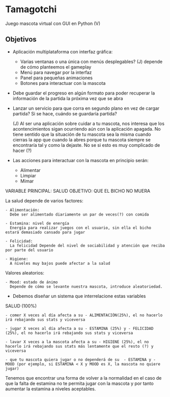 # Tamagotchi

Juego mascota virtual con GUI en Python (V)

## Objetivos

- Aplicación multiplataforma con interfaz gráfica:
  - Varias ventanas o una única con menús desplegables? (J) depende de cómo planteemos el gameplay
  - Menú para navegar por la interfaz
  - Panel para pequeñas animaciones
  - Botones para interactuar con la mascota
  
- Debe guardar el progreso en algún formato para poder recuperar la información de la partida la próxima vez que se abra
- Lanzar un servicio para que corra en segundo plano en vez de cargar partida? Si se hace, cuándo se guardaría partida?

    (J) Al ser una aplicación sobre cuidar a tu mascota, nos interesa que los acontencimientos sigan ocurriendo aún con la aplicación apagada. No tiene         sentido que la situación de tu mascota sea la misma cuando cierras la app que cuando la abres porque tu mascota siempre se encontraría tal y como la       dejaste. No se si esto es muy complicado de hacer (?)

- Las acciones para interactuar con la mascota en principio serán:
  - Alimentar
  - Limpiar
  - Mimar

VARIABLE PRINCIPAL: SALUD
OBJETIVO: QUE EL BICHO NO MUERA
 
La salud depende de varios factores:
 
    - Alimentación:
      Debe ser alimentado diariamente un par de veces(?) con comida
 
    - Estamina: nivel de energía
      Energía para realizar juegos con el usuario, sin ella el bicho estará demasiado cansado para jugar
      
    - Felicidad:
      La felicidad Depende del nivel de sociabilidad y atención que reciba por parte del usuario
      
    - Higiene:  
      A niveles muy bajos puede afectar a la salud
      
Valores aleatorios:

    - Mood: estado de ánimo
      Depende de cómo se levante nuestra mascota, introduce aleatoriedad.
      
      
- Debemos diseñar un sistema que interrelacione estas variables

SALUD (100%)

    - comer X veces al día afecta a su - ALIMENTACIÓN(25%), el no hacerlo irá rebajando sus stats y viceversa
    
    - jugar X veces al día afecta a su - ESTAMINA (25%) y - FELICIDAD (25%), el no hacerlo irá rebajando sus stats y viceversa
                                 
    - lavar X veces a la mascota afecta a su - HIGIENE (25%), el no hacerlo irá rebajando sus stats más lentamente que el resto (?) y viceversa

    - que tu mascota quiera jugar o no dependerá de su  - ESTAMINA y - MOOD (por ejemplo, si ESTAMINA < X y MOOD es X, la mascota no quiere jugar)
                           
Tenemos que encontrar una forma de volver a la normalidad en el caso de que la falta de estamina no te permita jugar con la mascota y por tanto aumentar la estamina a niveles aceptables.                                                                                               
